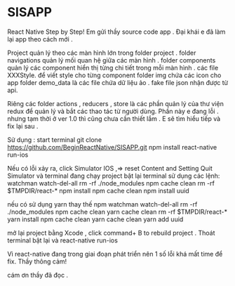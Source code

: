# SISAPP
React Native Step by Step!
Em gửi thầy source code app . Đại khái e đã làm lại app theo cách mới . 

Project quản lý theo các màn hình lớn trong folder project .
folder navigations quản lý mối quan hệ giữa các màn hình .
folder components quản lý các component hiển thị từng chi tiết trong mỗi màn hình .
các file XXXStyle. để viết style cho từng component
folder img chứa các icon cho app
folder demo_data là các file chứa dữ liệu ảo . fake file json nhận được từ api.


 Riêng các folder actions , reducers , store là các phần quản lý của thư viện redux để quản lý và bắt các thao tác từ người dùng.
 Phần này e đang lỗi . nhưng tạm thời ở ver 1.0 thì cũng chưa cần thiết lắm . E sẽ tìm hiểu tiếp và fix lại sau .

Sử dụng : start terminal
git clone https://github.com/BeginReactNative/SISAPP.git
npm install
react-native run-ios

Nếu có lỗi xảy ra, click Simulator IOS ,=> reset Content and Setting
Quit Simulator và terminal đang chạy project
bật lại terminal
sử dụng các lệnh:
watchman watch-del-all
rm -rf ./node_modules
npm cache clean
rm -rf $TMPDIR/react-*
npm install
npm cache clean
npm install uuid

nếu có sử dụng yarn thay thế npm
watchman watch-del-all
rm -rf ./node_modules
npm cache clean
yarn cache clean
rm -rf $TMPDIR/react-*
yarn install
npm cache clean
yarn cache clean
yarn add uuid

mở lại project bằng Xcode , click command+ B to rebuild project . Thoát terminal
bật lại và react-native run-ios

Vì react-native đang trong giai đoạn phát triển nên 1 số lỗi khá mất time để fix. Thầy thông cảm!

 cám ơn thầy đã đọc . 


